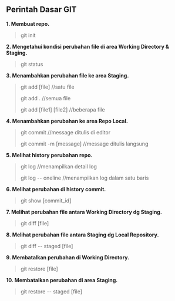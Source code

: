 ## **Perintah Dasar GIT** 


**1. Membuat repo.**

> git init


**2. Mengetahui kondisi perubahan file di area Working Directory & Staging.**

> git status

**3. Menambahkan perubahan file ke area Staging.**

> git add [file]  //satu file
>
> git add .  //semua file
>
> git add [file1] [file2] //beberapa file

**4. Menambahkan perubahan ke area Repo Local.**

> git commit //message ditulis di editor
>
> git commit -m [message] //message ditulis langsung

**5. Melihat history perubahan repo.**

>git log //menampilkan detail log
>
>git log -- oneline //menampilkan log dalam satu baris

**6. Melihat perubahan di history commit.**

>git show [commit_id]

**7. Melihat perubahan file antara Working Directory dg Staging.**  

> git diff [file]

**8. Melihat perubahan file antara Staging dg Local Repository.**

> git diff -- staged [file]

**9. Membatalkan perubahan di Working Directory.**

> git restore [file]

**10. Membatalkan perubahan di area Staging.**

> git restore -- staged [file]
